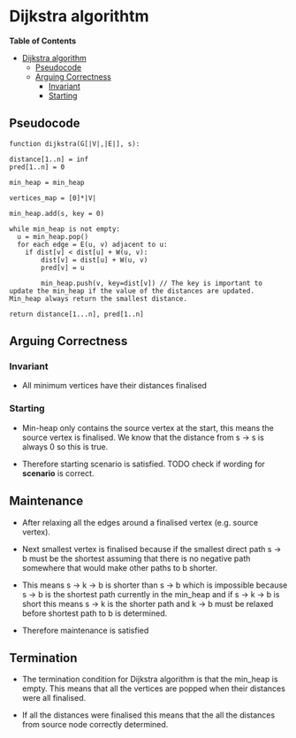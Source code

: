 # Dijkstra algorithtm

<!-- markdown-toc start - Don't edit this section. Run M-x markdown-toc-refresh-toc -->
**Table of Contents**

- [Dijkstra algorithm](#dijkstra-algorithm)
    - [Pseudocode](#pseudocode)
    - [Arguing Correctness](#arguing-correctness)
        - [Invariant](#invariant)
        - [Starting](#starting)

<!-- markdown-toc end -->



## Pseudocode

```
function dijkstra(G[|V|,|E|], s):

distance[1..n] = inf
pred[1..n] = 0

min_heap = min_heap

vertices_map = [0]*|V|

min_heap.add(s, key = 0)

while min_heap is not empty:
  u = min_heap.pop()
  for each edge = E(u, v) adjacent to u:
    if dist[v] < dist[u] + W(u, v):
        dist[v] = dist[u] + W(u, v)
        pred[v] = u
        
        min_heap.push(v, key=dist[v]) // The key is important to update the min_heap if the value of the distances are updated. Min_heap always return the smallest distance.
    
return distance[1...n], pred[1..n]
```

## Arguing Correctness

### Invariant
* All minimum vertices have their distances finalised

### Starting
* Min-heap only contains the source vertex at the start, this means the source vertex is finalised. We know that the distance from s -> s is always 0 so this is true.


* Therefore starting scenario is satisfied. TODO check if wording for **scenario** is correct.

## Maintenance
* After relaxing all the edges around a finalised vertex (e.g. source vertex). 

* Next smallest vertex is finalised because if the smallest direct path s -> b must be the shortest assuming that there is no negative path somewhere that would make other paths to b shorter. 

* This means s -> k -> b is shorter than s -> b which is impossible because s -> b is the shortest path currently in the min_heap and if s -> k -> b is short this means s -> k is the shorter path and k -> b must be relaxed before shortest path to b is determined.

* Therefore maintenance is satisfied


## Termination
* The termination condition for Dijkstra algorithm is that the min_heap is empty. This means that all the vertices are popped when their distances were all finalised. 

* If all the distances were finalised this means that the all the distances from source node correctly determined.
